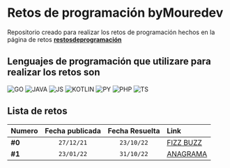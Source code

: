 # Retos de programación byMouredev

Repositorio creado para realizar los retos de programación hechos en la página de retos **[restosdeprogramación](https://retosdeprogramacion.com/)**

## Lenguajes de programación que utilizare para realizar los retos son

![GO](https://img.shields.io/badge/-Golang-00ADD8?style=for-the-badge&logo=go&logoColor=white&labelColor=101010)
![JAVA](https://img.shields.io/badge/-Java-FFFFFF?style=for-the-badge&logo=openjdk&logoColor=white&labelColor=101010)
![JS](https://img.shields.io/badge/-Javascrip-F7DF1E?style=for-the-badge&logo=javascript&logoColor=white&labelColor=101010)
![KOTLIN](https://img.shields.io/badge/-Kotlin-7F52FF?style=for-the-badge&logo=kotlin&logoColor=white&labelColor=101010)
![PY](https://img.shields.io/badge/-Python-44A833?style=for-the-badge&logo=python&logoColor=white&labelColor=101010)
![PHP](https://img.shields.io/badge/-PHP-777BB4?style=for-the-badge&logo=php&logoColor=white&labelColor=101010)
![TS](https://img.shields.io/badge/-Typescript-3178C6?style=for-the-badge&logo=typescript&logoColor=white&labelColor=101010)

## Lista de retos

| Numero | Fecha publicada | Fecha Resuelta | Link |
| :--- | :---: | :---: | :---|
| **#0** | `27/12/21` | `23/10/22` | [FIZZ BUZZ](https://github.com/Brian-Aguilar/challenges-bymouredev/tree/main/0.FIZZ%20BUZZ)|
| **#1** | `23/01/22` | `31/10/22` | [ANAGRAMA](https://github.com/Brian-Aguilar/challenges-bymouredev/tree/main/1.ANAGRAMA)|
